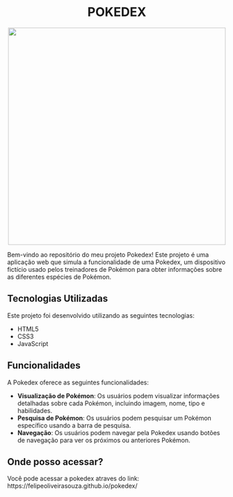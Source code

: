 <h1 align="center">POKEDEX</h1>
<div align="center">
<img src="https://github.com/Felipeoliveirasouza/pokedex/assets/153692420/b4dd5c1d-57e9-4ef1-89ce-82d92d8d398f" width="500px" />
</div>
<p>Bem-vindo ao repositório do meu projeto Pokedex! Este projeto é uma aplicação web que simula a funcionalidade de uma Pokedex, um dispositivo fictício usado pelos treinadores de Pokémon para obter informações sobre as diferentes espécies de Pokémon.</p></p>
<h2>Tecnologias Utilizadas</h2>
<p>Este projeto foi desenvolvido utilizando as seguintes tecnologias:

- HTML5
- CSS3
- JavaScript</p>
<h2>Funcionalidades</h2>
<p>A Pokedex oferece as seguintes funcionalidades:

- **Visualização de Pokémon**: Os usuários podem visualizar informações detalhadas sobre cada Pokémon, incluindo imagem, nome, tipo e habilidades.
- **Pesquisa de Pokémon**: Os usuários podem pesquisar um Pokémon específico usando a barra de pesquisa.
- **Navegação**: Os usuários podem navegar pela Pokedex usando botões de navegação para ver os próximos ou anteriores Pokémon.
</p>
<h2>Onde posso acessar?</h2>
<p>Você pode acessar a pokedex atraves do link: https://felipeoliveirasouza.github.io/pokedex/ </p>
